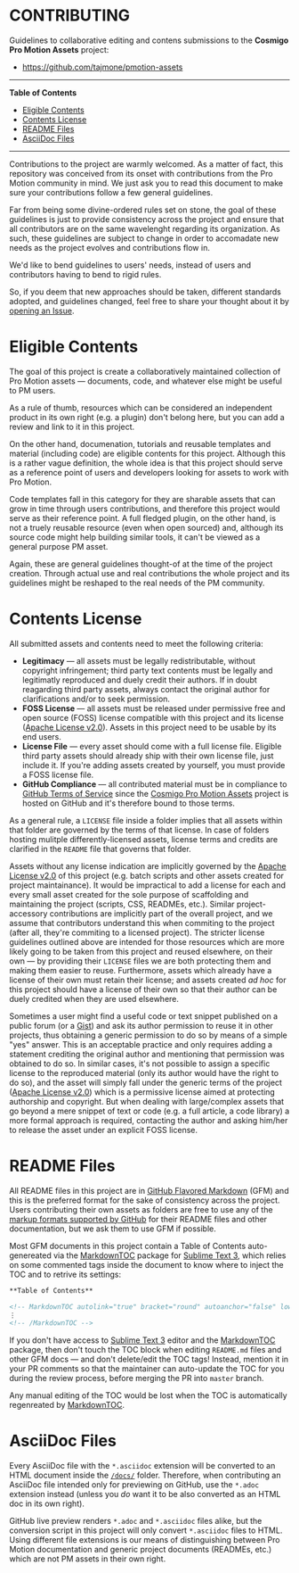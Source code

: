 # CONTRIBUTING

Guidelines to collaborative editing and contens submissions to the __Cosmigo Pro Motion Assets__ project:

- https://github.com/tajmone/pmotion-assets

-----

**Table of Contents**

<!-- MarkdownTOC autolink="true" bracket="round" autoanchor="false" lowercase="only_ascii" uri_encoding="true" levels="1,2,3" -->

- [Eligible Contents](#eligible-contents)
- [Contents License](#contents-license)
- [README Files](#readme-files)
- [AsciiDoc Files](#asciidoc-files)

<!-- /MarkdownTOC -->

-----

Contributions to the project are warmly welcomed. As a matter of fact, this repository was conceived from its onset with contributions from the Pro Motion community in mind. We just ask you to read this document to make sure your contributions follow a few general guidelines.

Far from being some divine-ordered rules set on stone, the goal of these guidelines is just to provide consistency across the project and ensure that all contributors are on the same wavelenght regarding its organization. As such, these guidelines are subject to change in order to accomadate new needs as the project evolves and contributions flow in.

We'd like to bend guidelines to users' needs, instead of users and contributors having to bend to rigid rules.

So, if you deem that new approaches should be taken, different standards adopted, and guidelines changed, feel free to share your thought about it by [opening an Issue].


# Eligible Contents

The goal of this project is create a collaboratively maintained collection of Pro Motion assets — documents, code, and whatever else might be useful to PM users.

As a rule of thumb, resources which can be considered an independent product in its own right (e.g. a plugin) don't belong here, but you can add a review and link to it in this project.

On the other hand, documenation, tutorials and reusable templates and material (including code) are eligible contents for this project. Although this is a rather vague definition, the whole idea is that this project should serve as a reference point of users and developers looking for assets to work with Pro Motion.

Code templates fall in this category for they are sharable assets that can grow in time through users contributions, and therefore this project would serve as their reference point. A full fledged plugin, on the other hand, is not a truely reusable resource (even when open sourced) and, although its source code might help building similar tools, it can't be viewed as a general purpose PM asset.

Again, these are general guidelines thought-of at the time of the project creation. Through actual use and real contributions the whole project and its guidelines might be reshaped to the real needs of the PM community.

# Contents License

All submitted assets and contents need to meet the following criteria:

- __Legitimacy__ — all assets must be legally redistributable, without 
copyright infringement; third party text contents must be legally and legitimatly reproduced and duely credit their authors. If in doubt reagarding third party assets, always contact the original author for clarifications and/or to seek permission.
- __FOSS License__ — all assets must be released under permissive free and open source (FOSS) license compatible with this project and its license ([Apache License v2.0]). Assets in this project need to be usable by its end users.
- __License File__ — every asset should come with a full license file. Eligible third party assets should already ship with their own license file, just include it. If you're adding assets created by yourself, you must provide a FOSS license file.
- __GitHub Compliance__ — all contributed material must be in compliance to [GitHub Terms of Service] since the [Cosmigo Pro Motion Assets] project is hosted on GitHub and it's therefore bound to those terms.

As a general rule, a `LICENSE` file inside a folder implies that all assets within that folder are governed by the terms of that license. In case of folders hosting mulitple differently-licensed assets, license terms and credits are clarified in the `README` file that governs that folder.

Assets without any license indication are implicitly governed by the [Apache License v2.0] of this project (e.g. batch scripts and other assets created for project maintainance). It would be impractical to add a license for each and every small asset created for the sole purpose of scaffolding and maintaining the project (scripts, CSS, READMEs, etc.). Similar project-accessory contributions are implicitly part of the overall project, and we assume that contributors understand this when commiting to the project (after all, they're commiting to a licensed project). The stricter license guidelines outlined above are intended for those resources which are more likely going to be taken from this project and reused elsewhere, on their own — by providing their `LICENSE` files we are both protecting them and making them easier to reuse. Furthermore, assets which already have a license of their own must retain their license; and assets created _ad hoc_ for this project should have a license of their own so that their author can be duely credited when they are used elsewhere.

Sometimes a user might find a useful code or text snippet published on a public forum (or a [Gist]) and ask its author permission to reuse it in other projects, thus obtaining a generic permission to do so by means of a simple "yes" answer. This is an acceptable practice and only requires adding a statement crediting the original author and mentioning that permission was obtained to do so. In similar cases, it's not possible to assign a specific license to the reproduced material (only its author would have the right to do so), and the asset will simply fall under the generic terms of the project ([Apache License v2.0]) which is a permissive license aimed at protecting authorship and copyright. But when dealing with large/complex assets that go beyond a mere snippet of text or code (e.g. a full article, a code library) a more formal approach is required, contacting the author and asking him/her to release the asset under an explicit FOSS license. 

# README Files

All README files in this project are in [GitHub Flavored Markdown]  (GFM) and this is the preferred format for the sake of consistency across the project. Users contributing their own assets as folders are free to use any of the [markup formats supported by GitHub] for their README files and other documentation, but we ask them to use GFM if possible.

Most GFM documents in this project contain a Table of Contents auto-genereated via the [MarkdownTOC] package for [Sublime Text 3], which relies on some commented tags inside the document to know where to inject the TOC and to retrive its settings:

```markdown
**Table of Contents**

<!-- MarkdownTOC autolink="true" bracket="round" autoanchor="false" lowercase="only_ascii" uri_encoding="true" levels="1,2,3" -->
⋮
<!-- /MarkdownTOC -->
```

If you don't have access to [Sublime Text 3] editor and the [MarkdownTOC] package, then don't touch the TOC block when editing `README.md` files and other GFM docs — and don't delete/edit the TOC tags! Instead, mention it in your PR comments so that the maintainer can auto-update the TOC for you during the review process, before merging the PR into `master` branch.

Any manual editing of the TOC would be lost when the TOC is automatically regenreated by [MarkdownTOC].


# AsciiDoc Files

Every AsciiDoc file with the `*.asciidoc` extension will be converted to an HTML document inside the [`/docs/`][docs] folder. Therefore, when contributing an AsciiDoc file intended only for previewing on GitHub, use the `*.adoc` extension instead (unless you _do_ want it to be also converted as an HTML doc in its own right). 

GitHub live preview renders `*.adoc` and `*.asciidoc` files alike, but the conversion script in this project will only convert `*.asciidoc` files to HTML. Using different file extensions is our means of distinguishing between Pro Motion documentation and generic project documents (READMEs, etc.) which are not PM assets in their own right.



<!-----------------------------------------------------------------------------
                               REFERENCE LINKS                                
------------------------------------------------------------------------------>

<!-- project files & folders -->

[docs]:     ./docs/     "Navigate folder"

<!-- References -->

[Apache License v2.0]: http://www.apache.org/licenses/LICENSE-2.0 "View the full text of the Apache License v2.0 at www.apache.org"
[Cosmigo Pro Motion Assets]: https://github.com/tajmone/pmotion-assets
[Gist]: https://gist.github.com/ "Learn more about GitHub Gists"
[GitHub Flavored Markdown]: https://guides.github.com/features/mastering-markdown/ "Discover GitHub Flavored Markdown"
[GitHub Terms of Service]: https://help.github.com/articles/github-terms-of-service/ "Read GitHub Terms of Service"
[markup formats supported by GitHub]: https://github.com/github/markup#markups "View the full list of markup syntaxes supported by GitHub"
[opening an Issue]: https://github.com/tajmone/pmotion-assets/issues/new "Click me to open an issue on this project!"

<!-- 3rd party resources -->

[MarkdownTOC]: https://packagecontrol.io/packages/MarkdownTOC "Visit the Markdown​TOC page at PackageControl.io"
[Sublime Text 3]: https://www.sublimetext.com/ "Visit Sublime Text website"

<!-- EOF -->
